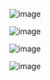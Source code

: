 ![image](https://github.com/user-attachments/assets/b5f3613c-b242-4115-9b57-b831783d33f4)

![image](https://github.com/user-attachments/assets/bee78997-402f-4b43-a505-b58ceb26ec50)

![image](https://github.com/user-attachments/assets/4592b22c-d43a-405c-bdd5-17528f45c998)

![image](https://github.com/user-attachments/assets/7084ee04-4be0-49f5-a97f-196cb491b729)
